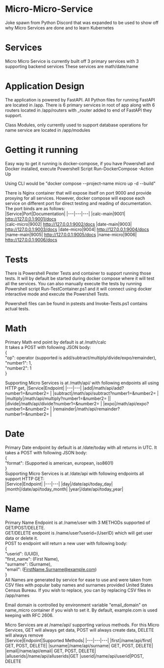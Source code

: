 # Micro-Micro-Service
Joke spawn from Python Discord that was expanded to be used to show off why Micro Services are done and to learn Kubernetes

# Services
Micro Micro Service is currently built off 3 primary services with 3 supporting backend services
These services are math/date/name

# Application Design
The application is powered by FastAPI. All Python files for running FastAPI are located in /app. There is 6 primary services in root of app along with 6 routers located in /app/routers with _router added to end of FastAPI they support.

Class Modules, only currently used to support database operations for name service are located in /app/modules
# Getting it running
Easy way to get it running is docker-compose, if you have Powershell and Docker installed, execute Powershell Script Run-DockerCompose -Action Up

Using CLI would be "docker compose --project-name micro up -d --build"

There is Nginx container that will expose itself on port 9000 and provide proxying for all services. However, docker compose will expose each service on different port for direct testing and reading of documentation. The port binds are as follows:   
|Service|Port|Documentation|
|---|---|---|
|calc-main|9001| http://127.0.0.1:9001/docs  
|calc-micro|9002| http://127.0.0.1:9002/docs
|date-main|9003| http://127.0.0.1:9003/docs
|date-micro|9004| http://127.0.0.1:9004/docs
|name-main|9005| http://127.0.0.1:9005/docs
|name-micro|9006| http://127.0.0.1:9006/docs
# Tests
There is Powershell Pester Tests and container to support running those tests. It will by default be started during docker compose where it will test all the services. You can also manually execute the tests by running Powershell script Run-TestContainer.ps1 and it will connect using docker interactive mode and execute the Powershell Tests.

Powershell files can be found in pstests and Invoke-Tests.ps1 contains actual tests.
# Math
Primary Math end point by default is at /math/calc   
It takes a POST with following JSON body:  
{  
    "op": operator (supported is add/subtract/multiply/divide/expo/remainder),  
    "number1": 1,  
    "number2": 1  
}

Supporting Micro Services is at /math/api/ with following endpoints all using HTTP get, 
|Service|Endpoint|
|---|---|
|add|/math/api/add?number1=&number2= |
|subtract|/math/api/subtract?number1=&number2=   |
|multiply|/math/api/multiply?number1=&number2=   ||
|divide|/math/api/divide?number1=&number2=   |
|expo|/math/api/expo?number1=&number2=   |
|remainder|/math/api/remainder?number1=&number2=   |

# Date
Primary Date endpoint by default is at /date/today with all returns in UTC.
It takes a POST with following JSON body:  
{  
    "format": <format> (Supported is american, european, iso8601)  
}  
Supporting Micro Services is at /date/api with following endpoints all support HTTP GET:  
|Service|Endpoint|
|---|---|
|day|/date/api/today_day|
|month|/date/api/today_month|
|year|/date/api/today_year|

# Name
Primary Name Endpoint is at /name/user with 3 METHODs supported of GET/POST/DELETE.  
GET/DELETE endpoint is /name/user?userid=(UserID) which will get user data or delete it.  
POST to endpoint will return a new user with following body:   
{  
"userid": (UUID),  
"first_name": (First Name),  
"surname": (Surname),  
"email": (FirstName.Surname@example.com)  
}  
All Names are generated by service for ease to use and were taken from CSV files with popular baby names and surnames provided United States Census Bureau. If you wish to replace, you can by replacing CSV files in /app/names

Email domain is controlled by environment variable "email_domain" on name_micro container if you wish to set it. By default, example.com is used keeping with RFC 2606.

Micro Services are at /name/api/ supporting various methods. For this Micro Services, GET will always get data, POST will always create data, DELETE will always remove     
|Service|Endpoint|Supported Methods|
|---|---|---|
|first|/name/api/first| GET, POST, DELETE|
|surname|/name/api/surname| GET, POST, DELETE|
|email|/name/api/email| GET, POST, DELETE|
|alluserids|/name/api/alluserids|GET
|userid|/name/api/userid|POST, DELETE